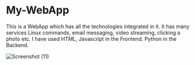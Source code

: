 # My-WebApp
This is a WebApp which has all the technologies integrated in it. It has many services Linux commands, email messaging, video streaming, clicking a photo etc. I have used HTML, Javascript in the Frontend. Python in the Backend.

![Screenshot (11)](https://github.com/Lohit2000/My-WebApp/assets/112168576/58a4c32b-ccf0-45fc-830d-554a640bfc3c)
